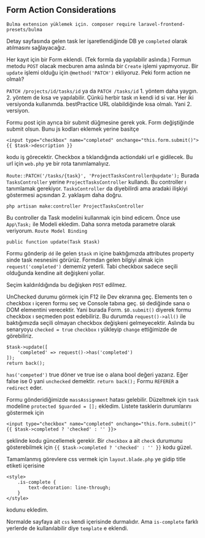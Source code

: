 ## Form Action Considerations ##

`Bulma extension yüklemek için. composer require laravel-frontend-presets/bulma`

Detay sayfasında gelen task ler işaretlendiğinde DB ye `completed` olarak atılmasını sağlayacağız.

Her kayıt için bir Form eklendi. (Tek formla da yapılabilir aslında.) 
Formun metodu `POST` olacak mecburen ama aslında bir `Create` işlemi yapmıyoruz. 
Bir `update` işlemi olduğu için `@method('PATCH')` ekliyoruz. Peki form action ne olmalı?

`PATCH /projects/id/tasks/id` ya da `PATCH /tasks/id` 1. yöntem daha yaygın. 2. yöntem de kısa ve yapılabilir. 
Çünkü herbir task ın kendi id si var. Her iki versiyonda kullanımda. 
bestPractice URL olabildiğinde kısa olmalı. Yani 2. versiyon.

Formu post için ayrıca bir submit düğmesine gerek yok. Form değiştiğinde submit olsun. 
Bunu js kodları eklemek yerine basitçe

`<input type="checkbox" name="completed" onchange="this.form.submit()"> {{ $task->description }}`

kodu iş görecektir. Checkbox a tıklandığında actiondaki url e gidilecek. Bu url için `web.php` ye bir rota tanımlamalıyız.

`Route::PATCH('/tasks/{task}', 'ProjectTasksController@update');`
Burada `TasksController` yerine `ProjectTasksController` kullandı. Bu controller ı tanımlamak gerekiyor.
`TasksController` da diyebilirdi ama aradaki ilişkiyi göstermesi açısından 2. yaklaşım daha doğru.

`php artisan make:controller ProjectTasksController`

Bu controller da Task modelini kullanmak için bind edicem. Önce use `App\Task;` ile Modeli ekledim. 
Daha sonra metoda parametre olarak veriyorum. `Route Model Binding`

`public function update(Task $task)`

Formu gönderip `dd` ile gelen `$task` ın içine baktığımızda attributes property sinde task nesnesini görürüz. 
Formdan gelen bilgiyi almak için `request('completed')` dememiz yeterli. 
Tabi checkbox sadece seçili olduğunda kendine ait değişkeni yollar.

Seçim kaldırıldığında bu değişken `POST` edilmez. 

UnChecked durumu görmek için F12 ile Dev ekranına geç. 
Elements ten o checkbox ı içeren formu seç ve Console tabına geç. 
`$0` dediğinde sana o DOM elementini verecektir. 
Yani burada Form. `$0.submit()` diyerek formu checkbox ı seçmeden post edebiliriz. 
Bu durumda `request()->all()` ile baktığımızda seçili olmayan checkbox değişkeni gelmeyecektir.
Aslında bu senaryoyu `checked = true` `checkbox` ı yükleyip `change` ettiğimizde de görebiliriz. 

```
$task->update([
    'completed' => request()->has('completed')
]);
return back();
```

`has('competed')` true döner ve true ise o alana bool değeri yazarız. Eğer false ise 0 yani `unchecked` demektir.
`return back();` Formu `REFERER` a `redirect` eder. 

Formu gönderidiğimizde `massAssignment` hatası gelebilir. Düzeltmek için `task` modeline `protected $guarded = [];` ekledim.
Listete tasklerin durumlarını göstermek için 

`<input type="checkbox" name="completed" onchange="this.form.submit()" {{ $task->completed ? 'checked' : '' }}>` 

şeklinde kodu güncellemek gerekir.
Bir `checkbox` a ait `check` durumunu gösterebilmek için `{{ $task->completed ? 'checked' : '' }}` kodu güzel.

Tamamlanmış görevlere css vermek için `layout.blade.php` ye gidip title etiketi içerisine
```
<style>
    .is-complete {
        text-decoration: line-through;
    }
</style>
```
kodunu ekledim.

Normalde sayfaya ait `css` kendi içerisinde durmalıdır. 
Ama `is-complete` farklı yerlerde de kullanılabilir diye `template` e eklendi.